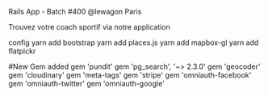Rails App - Batch #400 @lewagon Paris

Trouvez votre coach sportif via notre application

config
yarn add bootstrap
yarn add places.js
yarn add mapbox-gl
yarn add flatpickr




#New Gem added
gem 'pundit'
gem 'pg_search', '~> 2.3.0'
gem 'geocoder'
gem 'cloudinary'
gem 'meta-tags'
gem 'stripe'
gem 'omniauth-facebook'
gem 'omniauth-twitter'
gem 'omniauth-google'
